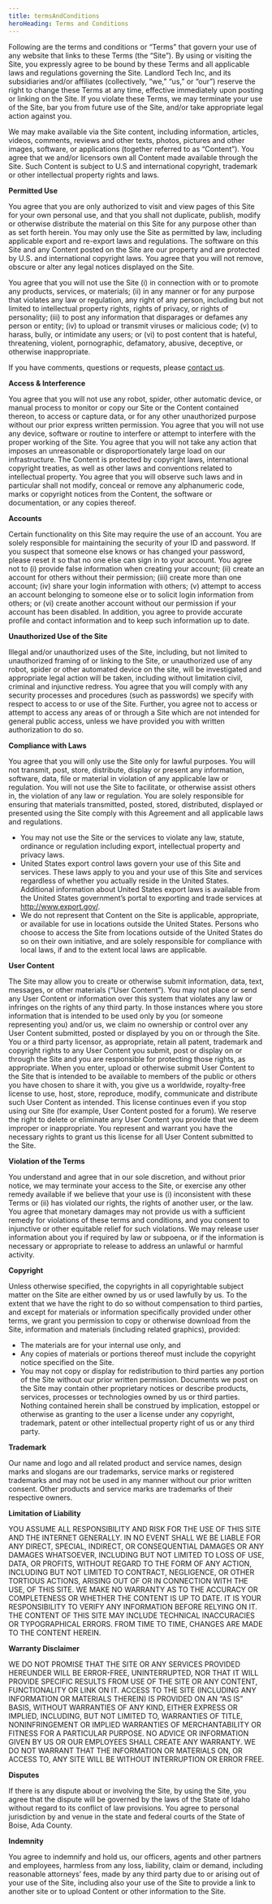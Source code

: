 ```yaml
---
title: termsAndConditions
heroHeading: Terms and Conditions
---
```

Following are the terms and conditions or “Terms” that govern your use of any website that links to these Terms (the “Site”). By using or visiting the Site, you expressly agree to be bound by these Terms and all applicable laws and regulations governing the Site. Landlord Tech Inc, and its subsidiaries and/or affiliates (collectively, “we,” “us,” or “our”) reserve the right to change these Terms at any time, effective immediately upon posting or linking on the Site. If you violate these Terms, we may terminate your use of the Site, bar you from future use of the Site, and/or take appropriate legal action against you.

We may make available via the Site content, including information, articles, videos, comments, reviews and other texts, photos, pictures and other images, software, or applications (together referred to as “Content”). You agree that we and/or licensors own all Content made available through the Site. Such Content is subject to U.S and international copyright, trademark or other intellectual property rights and laws.

**Permitted Use**

You agree that you are only authorized to visit and view pages of this Site for your own personal use, and that you shall not duplicate, publish, modify or otherwise distribute the material on this Site for any purpose other than as set forth herein. You may only use the Site as permitted by law, including applicable export and re-export laws and regulations. The software on this Site and any Content posted on the Site are our property and are protected by U.S. and international copyright laws. You agree that you will not remove, obscure or alter any legal notices displayed on the Site.

You agree that you will not use the Site (i) in connection with or to promote any products, services, or materials; (ii) in any manner or for any purpose that violates any law or regulation, any right of any person, including but not limited to intellectual property rights, rights of privacy, or rights of personality; (iii) to post any information that disparages or defames any person or entity; (iv) to upload or transmit viruses or malicious code; (v) to harass, bully, or intimidate any users; or (vi) to post content that is hateful, threatening, violent, pornographic, defamatory, abusive, deceptive, or otherwise inappropriate.

If you have comments, questions or requests, please [contact us](/contact/).

**Access & Interference**

You agree that you will not use any robot, spider, other automatic device, or manual process to monitor or copy our Site or the Content contained thereon, to access or capture data, or for any other unauthorized purpose without our prior express written permission. You agree that you will not use any device, software or routine to interfere or attempt to interfere with the proper working of the Site. You agree that you will not take any action that imposes an unreasonable or disproportionately large load on our infrastructure. The Content is protected by copyright laws, international copyright treaties, as well as other laws and conventions related to intellectual property. You agree that you will observe such laws and in particular shall not modify, conceal or remove any alphanumeric code, marks or copyright notices from the Content, the software or documentation, or any copies thereof.

**Accounts**

Certain functionality on this Site may require the use of an account. You are solely responsible for maintaining the security of your ID and password. If you suspect that someone else knows or has changed your password, please reset it so that no one else can sign in to your account. You agree not to (i) provide false information when creating your account; (ii) create an account for others without their permission; (iii) create more than one account; (iv) share your login information with others; (v) attempt to access an account belonging to someone else or to solicit login information from others; or (vi) create another account without our permission if your account has been disabled. In addition, you agree to provide accurate profile and contact information and to keep such information up to date.

**Unauthorized Use of the Site**

Illegal and/or unauthorized uses of the Site, including, but not limited to unauthorized framing of or linking to the Site, or unauthorized use of any robot, spider or other automated device on the site, will be investigated and appropriate legal action will be taken, including without limitation civil, criminal and injunctive redress. You agree that you will comply with any security processes and procedures (such as passwords) we specify with respect to access to or use of the Site. Further, you agree not to access or attempt to access any areas of or through a Site which are not intended for general public access, unless we have provided you with written authorization to do so.

**Compliance with Laws**

You agree that you will only use the Site only for lawful purposes. You will not transmit, post, store, distribute, display or present any information, software, data, file or material in violation of any applicable law or regulation. You will not use the Site to facilitate, or otherwise assist others in, the violation of any law or regulation. You are solely responsible for ensuring that materials transmitted, posted, stored, distributed, displayed or presented using the Site comply with this Agreement and all applicable laws and regulations.

* You may not use the Site or the services to violate any law, statute, ordinance or regulation including export, intellectual property and privacy laws.
* United States export control laws govern your use of this Site and services. These laws apply to you and your use of this Site and services regardless of whether you actually reside in the United States. Additional information about United States export laws is available from the United States government’s portal to exporting and trade services at http://www.export.gov/.
* We do not represent that Content on the Site is applicable, appropriate, or available for use in locations outside the United States. Persons who choose to access the Site from locations outside of the United States do so on their own initiative, and are solely responsible for compliance with local laws, if and to the extent local laws are applicable.

**User Content**

The Site may allow you to create or otherwise submit information, data, text, messages, or other materials (“User Content”). You may not place or send any User Content or information over this system that violates any law or infringes on the rights of any third party. In those instances where you store information that is intended to be used only by you (or someone representing you) and/or us, we claim no ownership or control over any User Content submitted, posted or displayed by you on or through the Site. You or a third party licensor, as appropriate, retain all patent, trademark and copyright rights to any User Content you submit, post or display on or through the Site and you are responsible for protecting those rights, as appropriate. When you enter, upload or otherwise submit User Content to the Site that is intended to be available to members of the public or others you have chosen to share it with, you give us a worldwide, royalty-free license to use, host, store, reproduce, modify, communicate and distribute such User Content as intended. This license continues even if you stop using our Site (for example, User Content posted for a forum). We reserve the right to delete or eliminate any User Content you provide that we deem improper or inappropriate. You represent and warrant you have the necessary rights to grant us this license for all User Content submitted to the Site.

**Violation of the Terms**

You understand and agree that in our sole discretion, and without prior notice, we may terminate your access to the Site, or exercise any other remedy available if we believe that your use is (i) inconsistent with these Terms or (ii) has violated our rights, the rights of another user, or the law. You agree that monetary damages may not provide us with a sufficient remedy for violations of these terms and conditions, and you consent to injunctive or other equitable relief for such violations. We may release user information about you if required by law or subpoena, or if the information is necessary or appropriate to release to address an unlawful or harmful activity.

**Copyright**

Unless otherwise specified, the copyrights in all copyrightable subject matter on the Site are either owned by us or used lawfully by us. To the extent that we have the right to do so without compensation to third parties, and except for materials or information specifically provided under other terms, we grant you permission to copy or otherwise download from the Site, information and materials (including related graphics), provided:

* The materials are for your internal use only, and
* Any copies of materials or portions thereof must include the copyright notice specified on the Site.
* You may not copy or display for redistribution to third parties any portion of the Site without our prior written permission. Documents we post on the Site may contain other proprietary notices or describe products, services, processes or technologies owned by us or third parties. Nothing contained herein shall be construed by implication, estoppel or otherwise as granting to the user a license under any copyright, trademark, patent or other intellectual property right of us or any third party.

**Trademark**

Our name and logo and all related product and service names, design marks and slogans are our trademarks, service marks or registered trademarks and may not be used in any manner without our prior written consent. Other products and service marks are trademarks of their respective owners.

**Limitation of Liability**

YOU ASSUME ALL RESPONSIBILITY AND RISK FOR THE USE OF THIS SITE AND THE INTERNET GENERALLY. IN NO EVENT SHALL WE BE LIABLE FOR ANY DIRECT, SPECIAL, INDIRECT, OR CONSEQUENTIAL DAMAGES OR ANY DAMAGES WHATSOEVER, INCLUDING BUT NOT LIMITED TO LOSS OF USE, DATA, OR PROFITS, WITHOUT REGARD TO THE FORM OF ANY ACTION, INCLUDING BUT NOT LIMITED TO CONTRACT, NEGLIGENCE, OR OTHER TORTIOUS ACTIONS, ARISING OUT OF OR IN CONNECTION WITH THE USE, OF THIS SITE. WE MAKE NO WARRANTY AS TO THE ACCURACY OR COMPLETENESS OR WHETHER THE CONTENT IS UP TO DATE. IT IS YOUR RESPONSIBILITY TO VERIFY ANY INFORMATION BEFORE RELYING ON IT. THE CONTENT OF THIS SITE MAY INCLUDE TECHNICAL INACCURACIES OR TYPOGRAPHICAL ERRORS. FROM TIME TO TIME, CHANGES ARE MADE TO THE CONTENT HEREIN.

**Warranty Disclaimer**

WE DO NOT PROMISE THAT THE SITE OR ANY SERVICES PROVIDED HEREUNDER WILL BE ERROR-FREE, UNINTERRUPTED, NOR THAT IT WILL PROVIDE SPECIFIC RESULTS FROM USE OF THE SITE OR ANY CONTENT, FUNCTIONALITY OR LINK ON IT. ACCESS TO THE SITE (INCLUDING ANY INFORMATION OR MATERIALS THEREIN) IS PROVIDED ON AN “AS IS” BASIS, WITHOUT WARRANTIES OF ANY KIND, EITHER EXPRESS OR IMPLIED, INCLUDING, BUT NOT LIMITED TO, WARRANTIES OF TITLE, NONINFRINGEMENT OR IMPLIED WARRANTIES OF MERCHANTABILITY OR FITNESS FOR A PARTICULAR PURPOSE. NO ADVICE OR INFORMATION GIVEN BY US OR OUR EMPLOYEES SHALL CREATE ANY WARRANTY. WE DO NOT WARRANT THAT THE INFORMATION OR MATERIALS ON, OR ACCESS TO, ANY SITE WILL BE WITHOUT INTERRUPTION OR ERROR FREE.

**Disputes**

If there is any dispute about or involving the Site, by using the Site, you agree that the dispute will be governed by the laws of the State of Idaho without regard to its conflict of law provisions. You agree to personal jurisdiction by and venue in the state and federal courts of the State of Boise, Ada County.

**Indemnity**

You agree to indemnify and hold us, our officers, agents and other partners and employees, harmless from any loss, liability, claim or demand, including reasonable attorneys’ fees, made by any third party due to or arising out of your use of the Site, including also your use of the Site to provide a link to another site or to upload Content or other information to the Site.